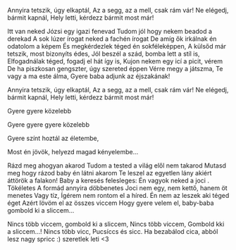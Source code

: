 Annyira tetszik, úgy elkaptál,
Az a segg, az a mell, csak rám vár!
Ne elégedj, bármit kapnál,
Hely letti, kérdezz bármit most már!

Itt van neked Józsi egy igazi fenevad
Tudom jól hogy nekem beadod a derekad
A sok lúzer írogat neked a fachén írogat
De amíg ők irkálnak én odatolom a képem
És megkérdezlek téged én sokféleképpen,
A külsőd már tetszik, most bizonyíts édes,
Jól beszél a szád, bomba lett a stíl is,
Elfogadnálak téged, fogadj el hát így is,
Kujon nekem egy icí a picit, vérem
De ha piszkosan gengszter, úgy szereted éppen
Vérre megy a játszma, Te vagy a ma este álma,
Gyere baba adjunk az éjszakának!

Annyira tetszik, úgy elkaptál,
Az a segg, az a mell, csak rám vár!
Ne elégedj, bármit kapnál,
Hely letti, kérdezz bármit most már!

Gyere gyere közelebb

Gyere gyere gyere közelebb

Gyere színt hoztál az életembe,

Most én jövök, helyezd magad kényelembe...

Rázd meg ahogyan akarod
Tudom a tested a világ elől nem takarod
Mutasd meg hogy rázod baby én látni akarom
Te leszel az egyetlen lány akiért áttörök a falakon!
Baby a keresés felesleges:
Én vagyok neked a joci . Tökéletes
A formád annyira döbbenetes
Joci nem egy, nem kettő, hanem öt menetes
Vagy tíz,
Ígérem nem rontom el a híred.
Én nem az leszek aki téged éget
Azért lövöm el az összes viccem
Hogy gyere velem el, baby-baba gombold ki a sliccem...

Nincs több viccem,
gombold ki a sliccem,
Nincs több viccem,
Gombold kki a sliccem...!
Nincs több vicc,
Pucsíccs és sicc.
Ha bezabálod cica,
abból lesz nagy spricc :)
szeretlek leti <3
